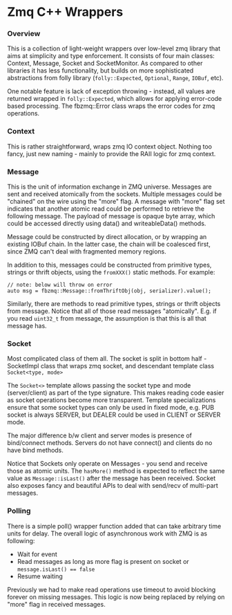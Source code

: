 Zmq C++ Wrappers
=============

### Overview

This is a collection of light-weight wrappers over low-level zmq library that
aims at simplicity and type enforcement. It consists of four main classes:
Context, Message, Socket and SocketMonitor. As compared to other libraries it
has less functionality, but builds on more sophisticated abstractions from
folly library (`folly::Expected`, `Optional`, `Range`, `IOBuf`, etc).

One notable feature is lack of exception throwing - instead, all values are
returned wrapped in `folly::Expected`, which allows for applying error-code
based processing. The fbzmq::Error class wraps the error codes for zmq
operations.

### Context

This is rather straightforward, wraps zmq IO context object. Nothing too fancy,
just new naming - mainly to provide the RAII logic for zmq context.

### Message

This is the unit of information exchange in ZMQ universe. Messages are sent and
received atomically from the sockets. Multiple messages could be "chained" on
the wire using the "more" flag. A message with "more" flag set indicates that
another atomic read could be performed to retrieve the following message. The
payload of message is opaque byte array, which could be accessed directly using
data() and writeableData() methods.

Message could be constructed by direct allocation, or by wrapping an existing
IOBuf chain. In the latter case, the chain will be coalesced first, since ZMQ
can't deal with fragmented memory regions.

In addition to this, messages could be constructed from primitive types, strings
or thrift objects, using the `fromXXX()` static methods. For example:

```
// note: below will throw on error
auto msg = fbzmq::Message::fromThriftObj(obj, serializer).value();
```

Similarly, there are methods to read primitive types, strings or thrift objects
from message. Notice that all of those read messages "atomically". E.g. if you
read `uint32_t` from message, the assumption is that this is all that message
has.

### Socket

Most complicated class of them all. The socket is split in bottom half -
SocketImpl class that wraps zmq socket, and descendant template class
`Socket<type, mode>`

The `Socket<>` template allows passing the socket type and mode (server/client)
as part of the type signature. This makes reading code easier as socket
operations become more transparent. Template specializations ensure that some
socket types can only be used in fixed mode, e.g. PUB socket is always SERVER,
but DEALER could be used in CLIENT or SERVER mode.

The major difference b/w client and server modes is presence of bind/connect
methods. Servers do not have connect() and clients do no have bind methods.

Notice that Sockets only operate on Messages - you send and receive those as
atomic units. The `hasMore()` method is expected to reflect the same value as
`Message::isLast()` after the message has been received. Socket also exposes
fancy and beautiful APIs to deal with send/recv of multi-part messages.

### Polling

There is a simple poll() wrapper function added that can take arbitrary time
units for delay. The overall logic of asynchronous work with ZMQ is as
following:

- Wait for event
- Read messages as long as more flag is present on socket or
  `message.isLast() == false`
- Resume waiting

Previously we had to make read operations use timeout to avoid blocking forever
on missing messages. This logic is now being replaced by relying on "more"
flag in received messages.
